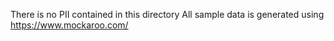 There is no PII contained in this directory
All sample data is generated using https://www.mockaroo.com/